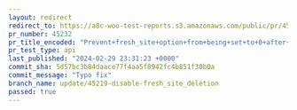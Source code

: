 ```yaml
---
layout: redirect
redirect_to: https://a8c-woo-test-reports.s3.amazonaws.com/public/pr/45232/api/index.html
pr_number: 45232
pr_title_encoded: "Prevent+fresh_site+option+from+being+set+to+0+after+WooCommerce+installation"
pr_test_type: api
last_published: "2024-02-29 23:31:23 +0000"
commit_sha: 5d57bc3b84daace77f4aa5f8942fc4b851f30b0a
commit_message: "Typo fix"
branch_name: update/45219-disable-fresh_site_deletion
passed: true
---
```

